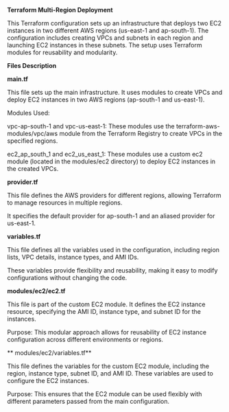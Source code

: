 **Terraform Multi-Region Deployment**

This Terraform configuration sets up an infrastructure that deploys two EC2 instances in two different AWS regions (us-east-1 and ap-south-1). The configuration includes creating VPCs and subnets in each region and launching EC2 instances in these subnets. The setup uses Terraform modules for reusability and modularity.


**Files Description**

**main.tf**

This file sets up the main infrastructure. It uses modules to create VPCs and deploy EC2 instances in two AWS regions (ap-south-1 and us-east-1).

  Modules Used:
  
   vpc-ap-south-1 and vpc-us-east-1: These modules use the terraform-aws-modules/vpc/aws module from the Terraform Registry to create VPCs in the specified regions.
    
   ec2_ap_south_1 and ec2_us_east_1: These modules use a custom ec2 module (located in the modules/ec2 directory) to deploy EC2 instances in the created VPCs.

**provider.tf**

This file defines the AWS providers for different regions, allowing Terraform to manage resources in multiple regions.

  It specifies the default provider for ap-south-1 and an aliased provider for us-east-1.

**variables.tf**

This file defines all the variables used in the configuration, including region lists, VPC details, instance types, and AMI IDs.

  These variables provide flexibility and reusability, making it easy to modify configurations without changing the code.

**modules/ec2/ec2.tf**

This file is part of the custom EC2 module. It defines the EC2 instance resource, specifying the AMI ID, instance type, and subnet ID for the instances.

  Purpose: This modular approach allows for reusability of EC2 instance configuration across different environments or regions.

**  modules/ec2/variables.tf**

This file defines the variables for the custom EC2 module, including the region, instance type, subnet ID, and AMI ID. These variables are used to configure the EC2 instances.

  Purpose: This ensures that the EC2 module can be used flexibly with different parameters passed from the main configuration.
